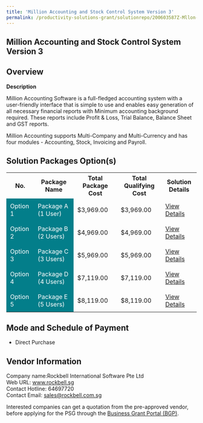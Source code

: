 ```yaml
---
title: 'Million Accounting and Stock Control System Version 3'
permalink: /productivity-solutions-grant/solutionrepo/200603587Z-Mllon-ACC-nd-Stock-Control-Systm-v-3-G
---
```


## Million Accounting and Stock Control System Version 3

## Overview

**Description**

Million Accounting Software is a full-fledged accounting system with a user-friendly interface that is simple to use and enables easy generation of all necessary financial reports with Minimum  accounting background required. These reports include Profit & Loss, Trial Balance, Balance Sheet and GST reports.

Million Accounting supports Multi-Company and Multi-Currency and has four modules - Accounting, Stock, Invoicing and Payroll.

## Solution Packages Option(s)

<table>
<tr>
<th><b>No.</b></th>
<th><b>Package Name</b></th>
<th><b>Total Package Cost</b></th>
<th><b>Total Qualifying Cost</b></th>
<th><b>Solution Details</b></th>
</tr>
<tr>
<td style='padding: 10px; background-color: #037E8A; color: #FFFFFF;'>Option 1</td>
<td style='padding: 10px; background-color: #037E8A; color: #FFFFFF;'>Package A (1 User)</td>
<td style='padding: 10px;'>$3,969.00</td>
<td style='padding: 10px;'>$3,969.00</td>
<td style='padding: 10px;'><a href='/images/psg/Rockbell_Million_01082024_Desensitised_Annex3_Part1.pdf' target='_blank'>View Details</a></td>
</tr>
<tr>
<td style='padding: 10px; background-color: #037E8A; color: #FFFFFF;'>Option 2</td>
<td style='padding: 10px; background-color: #037E8A; color: #FFFFFF;'>Package B (2 Users)</td>
<td style='padding: 10px;'>$4,969.00</td>
<td style='padding: 10px;'>$4,969.00</td>
<td style='padding: 10px;'><a href='/images/psg/Rockbell_Million_01082024_Desensitised_Annex3_Part2.pdf' target='_blank'>View Details</a></td>
</tr>
<tr>
<td style='padding: 10px; background-color: #037E8A; color: #FFFFFF;'>Option 3</td>
<td style='padding: 10px; background-color: #037E8A; color: #FFFFFF;'>Package C (3 Users)</td>
<td style='padding: 10px;'>$5,969.00</td>
<td style='padding: 10px;'>$5,969.00</td>
<td style='padding: 10px;'><a href='/images/psg/Rockbell_Million_01082024_Desensitised_Annex3_Part3.pdf' target='_blank'>View Details</a></td>
</tr>
<tr>
<td style='padding: 10px; background-color: #037E8A; color: #FFFFFF;'>Option 4</td>
<td style='padding: 10px; background-color: #037E8A; color: #FFFFFF;'>Package D (4 Users)</td>
<td style='padding: 10px;'>$7,119.00</td>
<td style='padding: 10px;'>$7,119.00</td>
<td style='padding: 10px;'><a href='/images/psg/Rockbell_Million_01082024_Desensitised_Annex3_Part4.pdf' target='_blank'>View Details</a></td>
</tr>
<tr>
<td style='padding: 10px; background-color: #037E8A; color: #FFFFFF;'>Option 5</td>
<td style='padding: 10px; background-color: #037E8A; color: #FFFFFF;'>Package E (5 Users)</td>
<td style='padding: 10px;'>$8,119.00</td>
<td style='padding: 10px;'>$8,119.00</td>
<td style='padding: 10px;'><a href='/images/psg/Rockbell_Million_01082024_Desensitised_Annex3_Part5.pdf' target='_blank'>View Details</a></td>
</tr>
</table>

## Mode and Schedule of Payment

 - Direct Purchase

## Vendor Information

 Company name:Rockbell International Software Pte Ltd<br>Web URL: www.rockbell.sg <br>Contact Hotline: 64697720 <br>Contact Email: sales@rockbell.com.sg 

Interested companies can get a quotation from the pre-approved vendor, before applying for the PSG through the <a href='https://www.businessgrants.gov.sg/' target='_blank' rel='noopener'>Business Grant Portal (BGP)</a>.

<script src="/jquery/resize-tables.js"></script>
